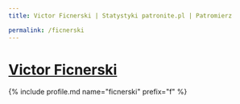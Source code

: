 ```yaml
---
title: Victor Ficnerski | Statystyki patronite.pl | Patromierz

permalink: /ficnerski
---
```


# [Victor Ficnerski](https://patronite.pl/ficnerski)

{% include profile.md name="ficnerski" prefix="f" %}
